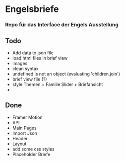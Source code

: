 # Engelsbriefe

### Repo für das Interface der Engels Ausstellung

## Todo

* Add data to json file
* load html files in brief view
* images
* clean syntax
* undefined is not an object (evaluating 'children.join')
* brief view file (?)
* style Themen + Familie Slider + Briefansicht
* 

## Done

* Framer Motion
* API
* Main Pages
* Import Json
* Header
* Layout
* add some css styles
* Placeholder Briefe
